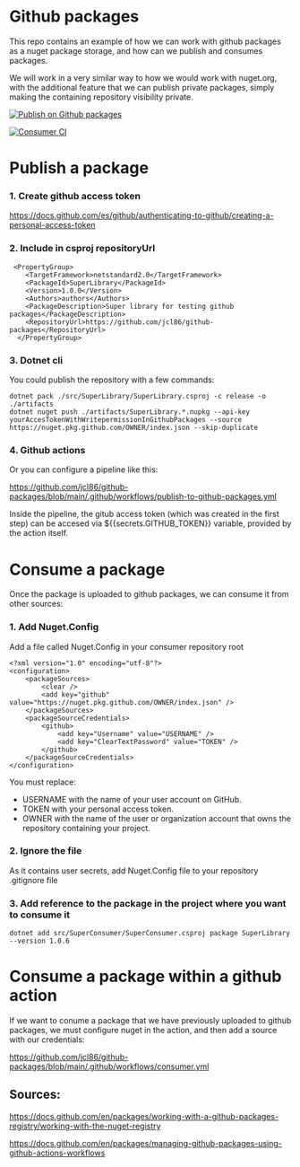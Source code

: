 # Github packages

This repo contains an example of how we can work with github packages as a nuget package storage, and how can we publish and consumes packages.

We will work in a very similar way to how we would work with nuget.org, with the additional feature that we can publish private packages, simply making the containing repository visibility private.

[![Publish on Github packages](https://github.com/jcl86/github-packages/actions/workflows/publish-to-github-packages.yml/badge.svg)](https://github.com/jcl86/github-packages/actions/workflows/publish-to-github-packages.yml)

[![Consumer CI](https://github.com/jcl86/github-packages/actions/workflows/consumer.yml/badge.svg)](https://github.com/jcl86/github-packages/actions/workflows/consumer.yml)

# Publish a package

### 1. Create github access token

https://docs.github.com/es/github/authenticating-to-github/creating-a-personal-access-token

### 2. Include in csproj repositoryUrl

````
 <PropertyGroup>
    <TargetFramework>netstandard2.0</TargetFramework>
    <PackageId>SuperLibrary</PackageId>
    <Version>1.0.0</Version>
    <Authors>authors</Authors>
    <PackageDescription>Super library for testing github packages</PackageDescription>
    <RepositoryUrl>https://github.com/jcl86/github-packages</RepositoryUrl>
  </PropertyGroup>
````

### 3. Dotnet cli

You could publish the repository with a few commands:

````
dotnet pack ./src/SuperLibrary/SuperLibrary.csproj -c release -o ./artifacts
dotnet nuget push ./artifacts/SuperLibrary.*.nupkg --api-key yourAccesTokenWithWritepermissionInGithubPackages --source https://nuget.pkg.github.com/OWNER/index.json --skip-duplicate
````
### 4. Github actions

Or you can configure a pipeline like this:

https://github.com/jcl86/github-packages/blob/main/.github/workflows/publish-to-github-packages.yml

Inside the pipeline, the gitub access token (which was created in the first step) can be accesed via ${{secrets.GITHUB_TOKEN}} variable, provided by the action itself.


# Consume a package

Once the package is uploaded to github packages, we can consume it from other sources:

### 1. Add Nuget.Config

Add a file called Nuget.Config in your consumer repository root

````
<?xml version="1.0" encoding="utf-8"?>
<configuration>
    <packageSources>
        <clear />
        <add key="github" value="https://nuget.pkg.github.com/OWNER/index.json" />
    </packageSources>
    <packageSourceCredentials>
        <github>
            <add key="Username" value="USERNAME" />
            <add key="ClearTextPassword" value="TOKEN" />
        </github>
    </packageSourceCredentials>
</configuration>
````
You must replace:

- USERNAME with the name of your user account on GitHub.
- TOKEN with your personal access token.
- OWNER with the name of the user or organization account that owns the repository containing your project.

### 2. Ignore the file

As it contains user secrets, add Nuget.Config file to your repository .gitignore file

### 3. Add reference to the package in the project where you want to consume it

````
dotnet add src/SuperConsumer/SuperConsumer.csproj package SuperLibrary --version 1.0.6
````

# Consume a package within a github action

If we want to conume a package that we have previously uploaded to github packages, we must configure nuget in the action, and then add a source with our credentials:

https://github.com/jcl86/github-packages/blob/main/.github/workflows/consumer.yml


## Sources:

https://docs.github.com/en/packages/working-with-a-github-packages-registry/working-with-the-nuget-registry

https://docs.github.com/en/packages/managing-github-packages-using-github-actions-workflows